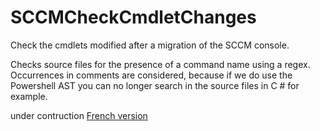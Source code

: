 # SCCMCheckCmdletChanges
Check the cmdlets modified after a migration of the SCCM console.

Checks source files for the presence of a command name using a regex.
Occurrences in comments are considered, because if we do use the Powershell AST you can no longer search in the source files in C # for example.

under contruction
[French version](https://github.com/LaurentDardenne/SCCMCheckCmdletChanges/blob/main/README.Fr.Md)